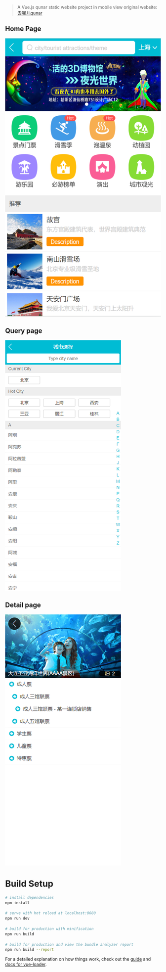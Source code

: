 

> A Vue.js qunar static website project in mobile view
> original website: [去哪儿qunar](https://www.qunar.com/)

## Home Page
![](./static/demo/home.png)

## Query page
![](./static/demo/city.png)

## Detail page
![](./static/demo/detail.png)
# Build Setup

``` bash
# install dependencies
npm install

# serve with hot reload at localhost:8080
npm run dev

# build for production with minification
npm run build

# build for production and view the bundle analyzer report
npm run build --report
```

For a detailed explanation on how things work, check out the [guide](http://vuejs-templates.github.io/webpack/) and [docs for vue-loader](http://vuejs.github.io/vue-loader).
